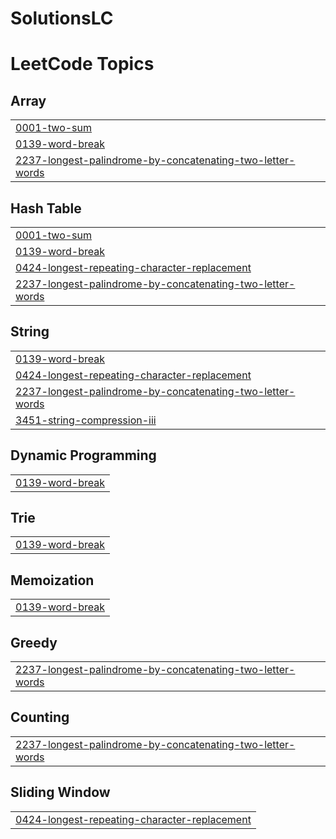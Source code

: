 # SolutionsLC
<!---LeetCode Topics Start-->
# LeetCode Topics
## Array
|  |
| ------- |
| [0001-two-sum](https://github.com/SivaKarthikPara/SolutionsLC/tree/master/0001-two-sum) |
| [0139-word-break](https://github.com/SivaKarthikPara/SolutionsLC/tree/master/0139-word-break) |
| [2237-longest-palindrome-by-concatenating-two-letter-words](https://github.com/SivaKarthikPara/SolutionsLC/tree/master/2237-longest-palindrome-by-concatenating-two-letter-words) |
## Hash Table
|  |
| ------- |
| [0001-two-sum](https://github.com/SivaKarthikPara/SolutionsLC/tree/master/0001-two-sum) |
| [0139-word-break](https://github.com/SivaKarthikPara/SolutionsLC/tree/master/0139-word-break) |
| [0424-longest-repeating-character-replacement](https://github.com/SivaKarthikPara/SolutionsLC/tree/master/0424-longest-repeating-character-replacement) |
| [2237-longest-palindrome-by-concatenating-two-letter-words](https://github.com/SivaKarthikPara/SolutionsLC/tree/master/2237-longest-palindrome-by-concatenating-two-letter-words) |
## String
|  |
| ------- |
| [0139-word-break](https://github.com/SivaKarthikPara/SolutionsLC/tree/master/0139-word-break) |
| [0424-longest-repeating-character-replacement](https://github.com/SivaKarthikPara/SolutionsLC/tree/master/0424-longest-repeating-character-replacement) |
| [2237-longest-palindrome-by-concatenating-two-letter-words](https://github.com/SivaKarthikPara/SolutionsLC/tree/master/2237-longest-palindrome-by-concatenating-two-letter-words) |
| [3451-string-compression-iii](https://github.com/SivaKarthikPara/SolutionsLC/tree/master/3451-string-compression-iii) |
## Dynamic Programming
|  |
| ------- |
| [0139-word-break](https://github.com/SivaKarthikPara/SolutionsLC/tree/master/0139-word-break) |
## Trie
|  |
| ------- |
| [0139-word-break](https://github.com/SivaKarthikPara/SolutionsLC/tree/master/0139-word-break) |
## Memoization
|  |
| ------- |
| [0139-word-break](https://github.com/SivaKarthikPara/SolutionsLC/tree/master/0139-word-break) |
## Greedy
|  |
| ------- |
| [2237-longest-palindrome-by-concatenating-two-letter-words](https://github.com/SivaKarthikPara/SolutionsLC/tree/master/2237-longest-palindrome-by-concatenating-two-letter-words) |
## Counting
|  |
| ------- |
| [2237-longest-palindrome-by-concatenating-two-letter-words](https://github.com/SivaKarthikPara/SolutionsLC/tree/master/2237-longest-palindrome-by-concatenating-two-letter-words) |
## Sliding Window
|  |
| ------- |
| [0424-longest-repeating-character-replacement](https://github.com/SivaKarthikPara/SolutionsLC/tree/master/0424-longest-repeating-character-replacement) |
<!---LeetCode Topics End-->